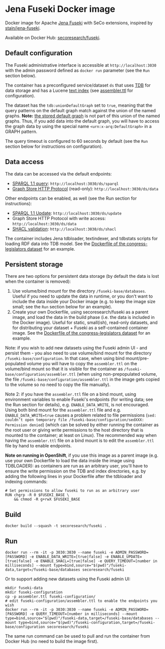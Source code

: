 # Jena Fuseki Docker image

Docker image for Apache [Jena Fuseki](https://jena.apache.org/documentation/fuseki2/index.html) with SeCo extensions, inspired by [stain/jena-fuseki](https://github.com/stain/jena-docker/tree/master/jena-fuseki).

Available on Docker Hub: [secoresearch/fuseki](https://hub.docker.com/r/secoresearch/fuseki/).

## Default configuration

The Fuseki administrative interface is accessible at `http://localhost:3030` with the admin password defined as `docker run` parameter (see the `Run` section below).

The container has a preconfigured service/dataset `ds` that uses [TDB](https://jena.apache.org/documentation/tdb/) for data storage and has a Lucene [text index](https://jena.apache.org/documentation/query/text-query.html) (see [assembler.ttl](https://github.com/SemanticComputing/fuseki-docker/blob/master/assembler.ttl) for configuration).

The dataset has the `tdb:unionDefaultGraph` set to `true`, meaning that the query patterns on the default graph match against the union of the named graphs. **Note:** [the stored default graph](https://jena.apache.org/documentation/tdb/datasets.html) is not part of this union of the named graphs. Thus, if you add data into the default graph, you will have to access the graph data by using the special name `<urn:x-arq:DefaultGraph>` in a GRAPH pattern.

The query timeout is configured to 60 seconds by default (see the `Run` section below for instructions on configuration).

## Data access

The data can be accessed via the default endpoints:
* [SPARQL 1.1 query](https://www.w3.org/TR/sparql11-query/): `http://localhost:3030/ds/sparql`
* [Graph Store HTTP Protocol](https://www.w3.org/TR/sparql11-http-rdf-update/) (read-only): `http://localhost:3030/ds/data`

Other endpoints can be enabled, as well (see the Run section for instructions):
* [SPARQL 1.1 Update](https://www.w3.org/TR/sparql11-update/): `http://localhost:3030/ds/update`
* Graph Store HTTP Protocol with write access: `http://localhost:3030/ds/data`
* [SHACL validation](https://jena.apache.org/documentation/shacl/): `http://localhost:3030/ds/shacl`

The container includes Jena tdbloader, textindexer, and tdbstats scripts for loading RDF data into TDB model. See the [Dockerfile of the congress-legislators dataset](https://github.com/SemanticComputing/congress-legislators/blob/master/Dockerfile) for an example.

## Persistent storage

There are two options for persistent data storage (by default the data is lost when the container is removed):

1. Use volume/bind mount for the directory `/fuseki-base/databases`. Useful if you need to update the data in runtime, or you don't want to include the data inside your Docker image (e.g. to keep the image size small; see the `Run` section below for an example).
2. Create your own Dockerfile, using secoresearch/fuseki as a parent image, and load the data in the build phase (i.e. the data is included in the Docker image). Useful for static, small(ish), read-only datasets, and for distributing your dataset + Fuseki as a self-contained container image. See the [Dockerfile of the congress-legislators dataset](https://github.com/SemanticComputing/congress-legislators/blob/master/Dockerfile) for an example.

Note: if you wish to add new datasets using the Fuseki admin UI - and persist them - you also need to use volume/bind mount for the directory `/fuseki-base/configuration`. In that case, when using bind mount/pre-populated volume you will have to copy the `assembler.ttl` on the volume/bind mount so that it is visible for the container as `/fuseki-base/configuration/assembler.ttl` (when using non-prepopulated volume, the file `/fuseki-base/configuration/assembler.ttl` in the image gets copied to the volume so no need to copy the file manually).

Note 2: if you have the `assembler.ttl` file on a bind mount, using environment variables to enable Fuseki's endpoints (for writing data; see the Run section for details), e.g. `ENABLE_DATA_WRITE`, is not encouraged. Using both bind mount for the `assembler.ttl` file and e.g. `ENABLE_DATA_WRITE=true` causes a problem related to file permissions (`sed: couldn’t open temporary file /fuseki-base/configuration/sedXXX: Permission denied`) (which can be solved by either running the container as the root user or giving write permissions to the host directory that is mounted to the container; at least on Linux). The recommended way when having the `assembler.ttl` file on a bind mount is to edit the `assembler.ttl` file by hand to enable endpoints.

**Note on running in OpenShift**, if you use this image as a parent image (e.g. use your own Dockerfile to load the data inside the image using TDBLOADER): as containers are run as an arbitrary user, you'll have to ensure the write permission on the TDB and index directories, e.g. by adding the following lines in your Dockerfile after the tdbloader and indexing commands:

```
# Set permissions to allow fuseki to run as an arbitrary user
RUN chgrp -R 0 $FUSEKI_BASE \
    && chmod -R g+rwX $FUSEKI_BASE
```

## Build

`docker build --squash -t secoresearch/fuseki .`

## Run

`docker run --rm -it -p 3030:3030 --name fuseki -e ADMIN_PASSWORD=[PASSWORD] -e ENABLE_DATA_WRITE=[true|false] -e ENABLE_UPDATE=[true|false] -e ENABLE_SHACL=[true|false] -e QUERY_TIMEOUT=[number in milliseconds] --mount type=bind,source="$(pwd)"/fuseki-data,target=/fuseki-base/databases secoresearch/fuseki`

Or to support adding new datasets using the Fuseki admin UI:

```
mkdir fuseki-data
mkdir fuseki-configuration
cp -p assembler.ttl fuseki-configuration/
# edit fuseki-configuration/assembler.ttl to enable the endpoints you wish
docker run --rm -it -p 3030:3030 --name fuseki -e ADMIN_PASSWORD=[PASSWORD] -e QUERY_TIMEOUT=[number in milliseconds] --mount type=bind,source="$(pwd)"/fuseki-data,target=/fuseki-base/databases --mount type=bind,source="$(pwd)"/fuseki-configuration,target=/fuseki-base/configuration secoresearch/fuseki
```

The same run command can be used to pull and run the container from Docker Hub (no need to build the image first).
